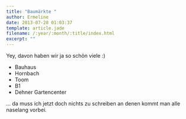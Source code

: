 ```yaml
---
title: "Baumärkte "
author: Ermeline
date: 2013-07-28 01:03:37
template: article.jade
filename: /:year/:month/:title/index.html
excerpt: ""
---
```


Yey, davon haben wir ja so schön viele :)

-   Bauhaus
-   Hornbach
-   Toom
-   B1
-   Dehner Gartencenter

... da muss ich jetzt doch nichts zu schreiben an denen kommt man alle
naselang vorbei.
